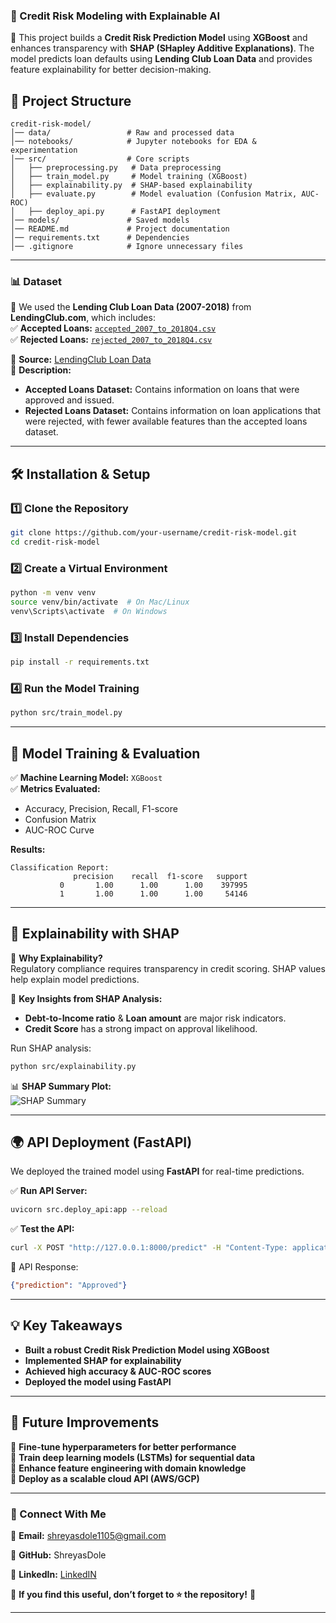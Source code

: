 ### **📌 Credit Risk Modeling with Explainable AI**  


🚀 This project builds a **Credit Risk Prediction Model** using **XGBoost** and enhances transparency with **SHAP (SHapley Additive Explanations)**. The model predicts loan defaults using **Lending Club Loan Data** and provides feature explainability for better decision-making.  


## **📂 Project Structure**  

```
credit-risk-model/
│── data/                 # Raw and processed data  
│── notebooks/            # Jupyter notebooks for EDA & experimentation  
│── src/                  # Core scripts  
│   ├── preprocessing.py   # Data preprocessing  
│   ├── train_model.py     # Model training (XGBoost)  
│   ├── explainability.py  # SHAP-based explainability  
│   ├── evaluate.py        # Model evaluation (Confusion Matrix, AUC-ROC)  
│   ├── deploy_api.py      # FastAPI deployment  
│── models/               # Saved models  
│── README.md             # Project documentation  
│── requirements.txt      # Dependencies  
│── .gitignore            # Ignore unnecessary files  
```

---

### **📊 Dataset**  
📌 We used the **Lending Club Loan Data (2007-2018)** from **LendingClub.com**, which includes:  
✅ **Accepted Loans:** [`accepted_2007_to_2018Q4.csv`](https://www.lendingclub.com/info/download-data.action)  
✅ **Rejected Loans:** [`rejected_2007_to_2018Q4.csv`](https://www.lendingclub.com/info/download-data.action)  

🔹 **Source:** [LendingClub Loan Data](https://www.kaggle.com/datasets/wordsforthewise/lending-club?resource=download)  
🔹 **Description:**  
- **Accepted Loans Dataset:** Contains information on loans that were approved and issued.  
- **Rejected Loans Dataset:** Contains information on loan applications that were rejected, with fewer available features than the accepted loans dataset.  
---

## **🛠️ Installation & Setup**  

### **1️⃣ Clone the Repository**  
```sh
git clone https://github.com/your-username/credit-risk-model.git
cd credit-risk-model
```

### **2️⃣ Create a Virtual Environment**  
```sh
python -m venv venv
source venv/bin/activate  # On Mac/Linux
venv\Scripts\activate  # On Windows
```

### **3️⃣ Install Dependencies**  
```sh
pip install -r requirements.txt
```

### **4️⃣ Run the Model Training**  
```sh
python src/train_model.py
```

---

## **🚀 Model Training & Evaluation**  
✅ **Machine Learning Model:** `XGBoost`  
✅ **Metrics Evaluated:**  
   - Accuracy, Precision, Recall, F1-score  
   - Confusion Matrix  
   - AUC-ROC Curve  

**Results:**  
```
Classification Report:
              precision    recall  f1-score   support
           0       1.00      1.00      1.00    397995
           1       1.00      1.00      1.00     54146
```

---

## **📝 Explainability with SHAP**  
🔹 **Why Explainability?**  
Regulatory compliance requires transparency in credit scoring. SHAP values help explain model predictions.  

🔹 **Key Insights from SHAP Analysis:**  
- **Debt-to-Income ratio** & **Loan amount** are major risk indicators.  
- **Credit Score** has a strong impact on approval likelihood.  

Run SHAP analysis:  
```sh
python src/explainability.py
```
📊 **SHAP Summary Plot:**  
![SHAP Summary](https://shap.readthedocs.io/en/latest/_images/shap_summary_plot.png)

---

## **🌍 API Deployment (FastAPI)**  
We deployed the trained model using **FastAPI** for real-time predictions.  

✅ **Run API Server:**  
```sh
uvicorn src.deploy_api:app --reload
```

✅ **Test the API:**  
```sh
curl -X POST "http://127.0.0.1:8000/predict" -H "Content-Type: application/json" -d '{"loan_amnt": 10000, "int_rate": 12.5, "dti": 15.3, "fico_score": 720}'
```

📌 API Response:  
```json
{"prediction": "Approved"}
```

---

## **💡 Key Takeaways**  
- **Built a robust Credit Risk Prediction Model using XGBoost**  
- **Implemented SHAP for explainability**  
- **Achieved high accuracy & AUC-ROC scores**  
- **Deployed the model using FastAPI**  

---

## **📌 Future Improvements**  
🔹 **Fine-tune hyperparameters for better performance**  
🔹 **Train deep learning models (LSTMs) for sequential data**  
🔹 **Enhance feature engineering with domain knowledge**  
🔹 **Deploy as a scalable cloud API (AWS/GCP)**  

---

### **🔗 Connect With Me**  
📩 **Email:** shreyasdole1105@gmail.com 

📂 **GitHub:** ShreyasDole

📄 **LinkedIn:** [LinkedIN](https://www.linkedin.com/in/shreyas-dole/)  

🚀 **If you find this useful, don’t forget to ⭐ the repository!** 🚀  

---
